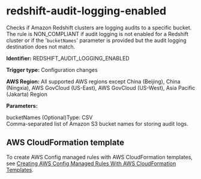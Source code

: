 # redshift\-audit\-logging\-enabled<a name="redshift-audit-logging-enabled"></a>

Checks if Amazon Redshift clusters are logging audits to a specific bucket\. The rule is NON\_COMPLIANT if audit logging is not enabled for a Redshift cluster or if the '`bucketNames`' parameter is provided but the audit logging destination does not match\. 

**Identifier:** REDSHIFT\_AUDIT\_LOGGING\_ENABLED

**Trigger type:** Configuration changes

**AWS Region:** All supported AWS regions except China \(Beijing\), China \(Ningxia\), AWS GovCloud \(US\-East\), AWS GovCloud \(US\-West\), Asia Pacific \(Jakarta\) Region

**Parameters:**

bucketNames \(Optional\)Type: CSV  
Comma\-separated list of Amazon S3 bucket names for storing audit logs\.

## AWS CloudFormation template<a name="w85aac12c32c17b9d445c15"></a>

To create AWS Config managed rules with AWS CloudFormation templates, see [Creating AWS Config Managed Rules With AWS CloudFormation Templates](aws-config-managed-rules-cloudformation-templates.md)\.